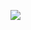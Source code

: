 ![](https://media.githubusercontent.com/media/dyzz/dyzz.github.io/master/images/LightningStrike.png)